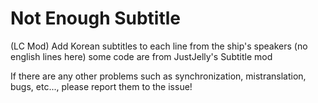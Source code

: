 # Not Enough Subtitle
(LC Mod) Add Korean subtitles to each line from the ship's speakers (no english lines here)
some code are from JustJelly's Subtitle mod


If there are any other problems such as synchronization, mistranslation, bugs, etc..., please report them to the issue!
